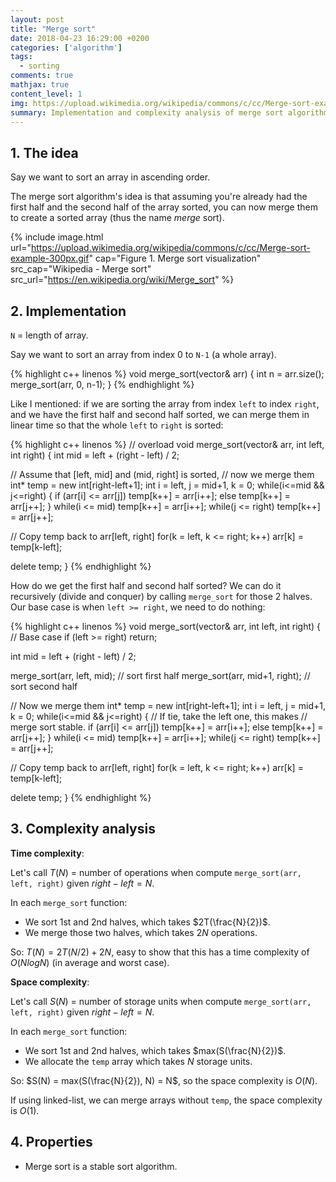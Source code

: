 ```yaml
---
layout: post
title: "Merge sort"
date: 2018-04-23 16:29:00 +0200
categories: ['algorithm']
tags:
  - sorting
comments: true
mathjax: true
content_level: 1
img: https://upload.wikimedia.org/wikipedia/commons/c/cc/Merge-sort-example-300px.gif
summary: Implementation and complexity analysis of merge sort algorithm
---
```


## **1. The idea**

Say we want to sort an array in ascending order.

The merge sort algorithm's idea is that assuming you're already had the first half and the second half of the array sorted, you can now merge them to create a sorted array (thus the name _merge_ sort).

{% include image.html
  url="https://upload.wikimedia.org/wikipedia/commons/c/cc/Merge-sort-example-300px.gif"
  cap="Figure 1. Merge sort visualization"
  src_cap="Wikipedia - Merge sort"
  src_url="https://en.wikipedia.org/wiki/Merge_sort"
%}

## **2. Implementation**

`N` = length of array.

Say we want to sort an array from index 0 to `N-1` (a whole array).

{% highlight c++ linenos %}
void merge_sort(vector<int>& arr) {
  int n = arr.size();
  merge_sort(arr, 0, n-1);
}
{% endhighlight %}

Like I mentioned: if we are sorting the array from index `left` to index `right`, and we have the first half and second half sorted, we can merge them in linear time so that the whole `left` to `right` is sorted:

{% highlight c++ linenos %}
// overload
void merge_sort(vector<int>& arr, int left, int right) {
  int mid = left + (right - left) / 2;

  // Assume that [left, mid] and (mid, right] is sorted,
  // now we merge them
  int* temp = new int[right-left+1];
  int i = left, j = mid+1, k = 0;
  while(i<=mid && j<=right) {
    if (arr[i] <= arr[j]) temp[k++] = arr[i++];
    else temp[k++] = arr[j++];
  }
  while(i <= mid) temp[k++] = arr[i++];
  while(j <= right) temp[k++] = arr[j++];

  // Copy temp back to arr[left, right]
  for(k = left, k <= right; k++)
    arr[k] = temp[k-left];

  delete temp;
}
{% endhighlight %}

How do we get the first half and second half sorted? We can do it recursively (divide and conquer) by calling `merge_sort` for those 2 halves. Our base case is when `left >= right`, we need to do nothing:

{% highlight c++ linenos %}
void merge_sort(vector<int>& arr, int left, int right) {
  // Base case
  if (left >= right) return;
  
  int mid = left + (right - left) / 2;
  
  merge_sort(arr, left, mid);     // sort first half
  merge_sort(arr, mid+1, right);  // sort second half

  // Now we merge them
  int* temp = new int[right-left+1];
  int i = left, j = mid+1, k = 0;
  while(i<=mid && j<=right) {
    // If tie, take the left one, this makes
    // merge sort stable.
    if (arr[i] <= arr[j]) temp[k++] = arr[i++];
    else temp[k++] = arr[j++];
  }
  while(i <= mid) temp[k++] = arr[i++];
  while(j <= right) temp[k++] = arr[j++];

  // Copy temp back to arr[left, right]
  for(k = left, k <= right; k++)
    arr[k] = temp[k-left];

  delete temp;
}
{% endhighlight %}

## **3. Complexity analysis**

**Time complexity**: 

Let's call $T(N)$ = number of operations when compute `merge_sort(arr, left, right)` given $right - left = N$.

In each `merge_sort` function:
* We sort 1st and 2nd halves, which takes $2T(\frac{N}{2})$.
* We merge those two halves, which takes $2N$ operations.

So: $T(N) = 2T(N/2) + 2N$, easy to show that this has a time complexity of $O(NlogN)$ (in average and worst case).

**Space complexity**:

Let's call $S(N)$ = number of storage units when compute `merge_sort(arr, left, right)` given $right - left = N$.

In each `merge_sort` function:
* We sort 1st and 2nd halves, which takes $max(S(\frac{N}{2})$.
* We allocate the `temp` array which takes $N$ storage units.

So: $S(N) = max(S(\frac{N}{2}), N) = N$, so the space complexity is $O(N)$.

If using linked-list, we can merge arrays without `temp`, the space complexity is $O(1)$.

## **4. Properties**

* Merge sort is a stable sort algorithm.
